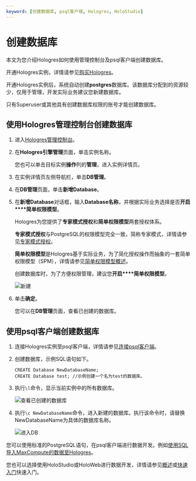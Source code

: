 ```yaml
---
keyword: [创建数据库, psql客户端, Hologres, HoloStudio]
---
```


# 创建数据库

本文为您介绍Hologres如何使用管理控制台及psql客户端创建数据库。

开通Hologres实例，详情请参见[购买Hologres](/cn.zh-CN/准备工作/购买Hologres.md)。

开通Hologres实例后，系统自动创建**postgres**数据库。该数据库分配到的资源较少，仅用于管理，开发实际业务建议您新建数据库。

只有Superuser或其他具有创建数据库权限的账号才能创建数据库。

## 使用Hologres管理控制台创建数据库

1.  进入[Hologres管理控制台](https://hologram.console.aliyun.com/#/instance)。

2.  在**Hologres引擎管理**页面，单击实例名称。

    您也可以单击目标实例**操作**列的**管理**，进入实例详情页。

3.  在实例详情页左侧导航栏，单击**DB管理**。

4.  在**DB管理**页面，单击**新增Database**。

5.  在**新增Database**对话框，输入**Database名称**，并根据实际业务选择是否**开启****简单权限模型**。

    Hologres为您提供了**专家模式授权**和**简单权限模型**两套授权体系。

    **专家模式授权**与PostgreSQL的权限模型完全一致，简称专家模式，详情请参见[专家模式授权](/cn.zh-CN/用户授权及角色管理/专家模式授权.md)。

    **简单权限模型**是Hologres基于实际业务，为了简化授权操作而抽象的一套简单权限模型（SPM），详情请参见[简单权限模型概述](/cn.zh-CN/用户授权及角色管理/简单权限模型/简单权限模型概述.md)。

    创建数据库时，为了方便权限管理，建议您**开启****简单权限模型**。

    ![新建](https://static-aliyun-doc.oss-cn-hangzhou.aliyuncs.com/assets/img/zh-CN/5162459951/p136042.png)

6.  单击**确定**。

    您可以在**DB管理**页面，查看已创建的数据库。


## 使用psql客户端创建数据库

1.  连接Hologres实例至psql客户端，详情请参见[连接psql客户端](/cn.zh-CN/快速入门/连接psql客户端.md)。

2.  创建数据库，示例SQL语句如下。

    ```
    CREATE Database NewDatabaseName;
    CREATE Database test; //示例创建一个名为test的数据库。
    ```

3.  执行`\l`命令，显示当前实例中的所有数据库。

    ![查看已创建的数据库](https://static-aliyun-doc.oss-cn-hangzhou.aliyuncs.com/assets/img/zh-CN/5162459951/p137395.png)

4.  执行`\c NewDatabaseName`命令，进入新建的数据库。执行该命令时，请替换NewDatabaseName为具体的数据库名称。

    ![进入DB](https://static-aliyun-doc.oss-cn-hangzhou.aliyuncs.com/assets/img/zh-CN/5162459951/p137397.png)


您可以使用标准的PostgreSQL语句，在psql客户端进行数据开发。例如[使用SQL导入MaxCompute的数据至Hologres](/cn.zh-CN/数据接入/大数据/MaxCompute/使用SQL导入MaxCompute的数据至Hologres.md)。

您也可以选择使用HoloStudio或HoloWeb进行数据开发，详情请参见[概述](/cn.zh-CN/基于HoloStudio的开发/数据开发/概述.md)或[快速入门](/cn.zh-CN/HoloWeb/快速入门.md)快速入门。

